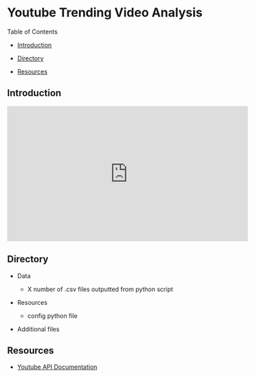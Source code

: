 # Youtube Trending Video Analysis

Table of Contents

*   [Introduction](#introduction)

*   [Directory](#directory)

*   [Resources](#resources)

<a name = "introduction"/>

## Introduction

<a name = "directory"/>

<iframe width="560" height="315" src="https://www.youtube.com/embed/9pjeyUJ8104" frameborder="0" allow="autoplay; encrypted-media" allowfullscreen></iframe>

## Directory

*   Data
    * X number of .csv files outputted from python script

*   Resources
    * config python file

*   Additional files

<a name = "resources"/>

## Resources

*   [Youtube API Documentation](https://developers.google.com/youtube/v3/getting-started)